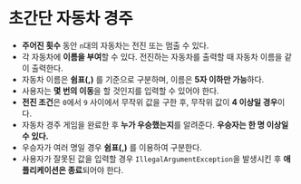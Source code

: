 # 초간단 자동차 경주

- **주어진 횟수** 동안 `n`대의 자동차는 전진 또는 멈출 수 있다.
- 각 자동차에 **이름을 부여**할 수 있다. 전진하는 자동차를 출력할 때 자동차 이름을 같이 출력한다.
- 자동차 이름은 **쉼표(,)** 를 기준으로 구분하며, 이름은 **5자 이하만 가능**하다.
- 사용자는 **몇 번의 이동**을 할 것인지를 입력할 수 있어야 한다.
- **전진 조건**은 `0`에서 `9` 사이에서 무작위 값을 구한 후, 무작위 값이 **4 이상일 경우**이다.
- 자동차 경주 게임을 완료한 후 **누가 우승했는지**를 알려준다. **우승자는 한 명 이상일 수 있다.**
- 우승자가 여러 명일 경우 **쉼표(,)** 를 이용하여 구분한다.
- 사용자가 잘못된 값을 입력할 경우 `IllegalArgumentException`을 발생시킨 후 **애플리케이션은 종료**되어야 한다.
